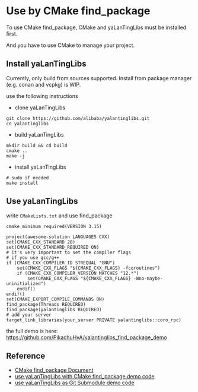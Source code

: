 # Use by CMake find_package

To use CMake find_package, CMake and yaLanTingLibs must be installed first.

And you have to use CMake to manage your project.

## Install yaLanTingLibs

Currently, only build from sources supported. 
Install from package manager (e.g. conan and vcpkg) is WIP.

use the following instructions

- clone yaLanTingLibs
```shell
git clone https://github.com/alibaba/yalantinglibs.git
cd yalantinglibs
```

- build yaLanTingLibs
```shell
mkdir build && cd build
cmake ..
make -j
```
- install yaLanTingLibs

```shell
# sudo if needed
make install 
```

## Use yaLanTingLibs
write `CMakeLists.txt` and use find_package

```
cmake_minimum_required(VERSION 3.15)

project(awesome-solution LANGUAGES CXX)
set(CMAKE_CXX_STANDARD 20)
set(CMAKE_CXX_STANDARD_REQUIRED ON)
# it's very important to set the compiler flags
# if you use gcc/g++
if (CMAKE_CXX_COMPILER_ID STREQUAL "GNU")
    set(CMAKE_CXX_FLAGS "${CMAKE_CXX_FLAGS} -fcoroutines")
    if (CMAKE_CXX_COMPILER_VERSION MATCHES "12.*")
        set(CMAKE_CXX_FLAGS "${CMAKE_CXX_FLAGS} -Wno-maybe-uninitialized")
    endif()
endif()
set(CMAKE_EXPORT_COMPILE_COMMANDS ON)
find_package(Threads REQUIRED)
find_package(yalantinglibs REQUIRED)
# add your server
target_link_libraries(your_server PRIVATE yalantinglibs::coro_rpc)
```

the full demo is here: https://github.com/PikachuHyA/yalantinglibs_find_package_demo

## Reference 

- [CMake find_package Document](https://cmake.org/cmake/help/latest/command/find_package.html?highlight=find_package)
- [use yaLanTingLibs with CMake find_package demo code](https://github.com/PikachuHyA/yalantinglibs_find_package_demo)
- [use yaLanTingLibs as Git Submodule demo code](https://github.com/PikachuHyA/yalantinglibs_as_submodule_demo)
